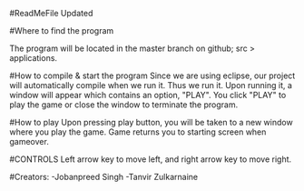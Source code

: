 #ReadMeFile Updated

#Where to find the program

The program will be located in the master branch on github; src > applications.


#How to compile & start the program
Since we are using eclipse, our project will automatically compile when we run it. Thus we run it. Upon running 
it, a window will appear which contains an option, "PLAY". You click "PLAY" to play the game or close the window to 
terminate the program.


#How to play
Upon pressing play button, you will be taken to a new window where you play the game. Game returns you to starting screen
when gameover. 


#CONTROLS
Left arrow key to move left, and right arrow key to move right. 


#Creators:
-Jobanpreed Singh
-Tanvir Zulkarnaine

